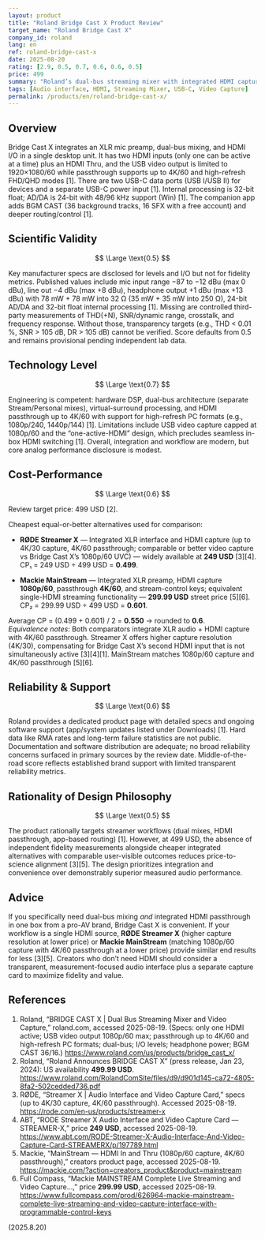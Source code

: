 ```yaml
---
layout: product
title: "Roland Bridge Cast X Product Review"
target_name: "Roland Bridge Cast X"
company_id: roland
lang: en
ref: roland-bridge-cast-x
date: 2025-08-20
rating: [2.9, 0.5, 0.7, 0.6, 0.6, 0.5]
price: 499
summary: "Roland’s dual-bus streaming mixer with integrated HDMI capture. Strong I/O and workflow features, but scarce third-party audio measurements and stiff price competition."
tags: [Audio interface, HDMI, Streaming Mixer, USB-C, Video Capture]
permalink: /products/en/roland-bridge-cast-x/
---
```

## Overview

Bridge Cast X integrates an XLR mic preamp, dual-bus mixing, and HDMI I/O in a single desktop unit. It has two HDMI inputs (only one can be active at a time) plus an HDMI Thru, and the USB video output is limited to 1920×1080/60 while passthrough supports up to 4K/60 and high-refresh FHD/QHD modes [1]. There are two USB-C data ports (USB I/USB II) for devices and a separate USB-C power input [1]. Internal processing is 32-bit float; AD/DA is 24-bit with 48/96 kHz support (Win) [1]. The companion app adds BGM CAST (36 background tracks, 16 SFX with a free account) and deeper routing/control [1].

## Scientific Validity

$$ \Large \text{0.5} $$

Key manufacturer specs are disclosed for levels and I/O but not for fidelity metrics. Published values include mic input range −87 to −12 dBu (max 0 dBu), line out −4 dBu (max +8 dBu), headphone output +1 dBu (max +13 dBu) with 78 mW + 78 mW into 32 Ω (35 mW + 35 mW into 250 Ω), 24-bit AD/DA and 32-bit float internal processing [1]. Missing are controlled third-party measurements of THD(+N), SNR/dynamic range, crosstalk, and frequency response. Without those, transparency targets (e.g., THD < 0.01 %, SNR > 105 dB, DR > 105 dB) cannot be verified. Score defaults from 0.5 and remains provisional pending independent lab data.

## Technology Level

$$ \Large \text{0.7} $$

Engineering is competent: hardware DSP, dual-bus architecture (separate Stream/Personal mixes), virtual-surround processing, and HDMI passthrough up to 4K/60 with support for high-refresh PC formats (e.g., 1080p/240, 1440p/144) [1]. Limitations include USB video capture capped at 1080p/60 and the “one-active-HDMI” design, which precludes seamless in-box HDMI switching [1]. Overall, integration and workflow are modern, but core analog performance disclosure is modest.

## Cost-Performance

$$ \Large \text{0.6} $$

Review target price: 499 USD [2].

Cheapest equal-or-better alternatives used for comparison:

- **RØDE Streamer X** — Integrated XLR interface and HDMI capture (up to 4K/30 capture, 4K/60 passthrough; comparable or better video capture vs Bridge Cast X’s 1080p/60 UVC) — widely available at **249 USD** [3][4].  
  CP₁ = 249 USD ÷ 499 USD = **0.499**.

- **Mackie MainStream** — Integrated XLR preamp, HDMI capture **1080p/60**, passthrough **4K/60**, and stream-control keys; equivalent single-HDMI streaming functionality — **299.99 USD** street price [5][6].  
  CP₂ = 299.99 USD ÷ 499 USD = **0.601**.

Average CP = (0.499 + 0.601) / 2 = **0.550** → rounded to **0.6**.  
*Equivalence notes*: Both comparators integrate XLR audio + HDMI capture with 4K/60 passthrough. Streamer X offers higher capture resolution (4K/30), compensating for Bridge Cast X’s second HDMI input that is not simultaneously active [3][4][1]. MainStream matches 1080p/60 capture and 4K/60 passthrough [5][6].

## Reliability & Support

$$ \Large \text{0.6} $$

Roland provides a dedicated product page with detailed specs and ongoing software support (app/system updates listed under Downloads) [1]. Hard data like RMA rates and long-term failure statistics are not public. Documentation and software distribution are adequate; no broad reliability concerns surfaced in primary sources by the review date. Middle-of-the-road score reflects established brand support with limited transparent reliability metrics.

## Rationality of Design Philosophy

$$ \Large \text{0.5} $$

The product rationally targets streamer workflows (dual mixes, HDMI passthrough, app-based routing) [1]. However, at 499 USD, the absence of independent fidelity measurements alongside cheaper integrated alternatives with comparable user-visible outcomes reduces price-to-science alignment [3][5]. The design prioritizes integration and convenience over demonstrably superior measured audio performance.

## Advice

If you specifically need dual-bus mixing *and* integrated HDMI passthrough in one box from a pro-AV brand, Bridge Cast X is convenient. If your workflow is a single HDMI source, **RØDE Streamer X** (higher capture resolution at lower price) or **Mackie MainStream** (matching 1080p/60 capture with 4K/60 passthrough at a lower price) provide similar end results for less [3][5]. Creators who don’t need HDMI should consider a transparent, measurement-focused audio interface plus a separate capture card to maximize fidelity and value.

## References

1. Roland, “BRIDGE CAST X | Dual Bus Streaming Mixer and Video Capture,” roland.com, accessed 2025-08-19. (Specs: only one HDMI active; USB video output 1080p/60 max; passthrough up to 4K/60 and high-refresh PC formats; dual-bus; I/O levels; headphone power; BGM CAST 36/16.) https://www.roland.com/us/products/bridge_cast_x/  
2. Roland, “Roland Announces BRIDGE CAST X” (press release, Jan 23, 2024): US availability **499.99 USD**. https://www.roland.com/RolandComSite/files/d9/d901d145-ca72-4805-8fa2-502cedded736.pdf  
3. RØDE, “Streamer X | Audio Interface and Video Capture Card,” specs (up to 4K/30 capture, 4K/60 passthrough). Accessed 2025-08-19. https://rode.com/en-us/products/streamer-x  
4. ABT, “RODE Streamer X Audio Interface and Video Capture Card — STREAMER-X,” price **249 USD**, accessed 2025-08-19. https://www.abt.com/RODE-Streamer-X-Audio-Interface-And-Video-Capture-Card-STREAMERX/p/197789.html  
5. Mackie, “MainStream — HDMI In and Thru (1080p/60 capture, 4K/60 passthrough),” creators product page, accessed 2025-08-19. https://mackie.com/?action=creators_product&product=mainstream  
6. Full Compass, “Mackie MAINSTREAM Complete Live Streaming and Video Capture…,” price **299.99 USD**, accessed 2025-08-19. https://www.fullcompass.com/prod/626964-mackie-mainstream-complete-live-streaming-and-video-capture-interface-with-programmable-control-keys

(2025.8.20)

